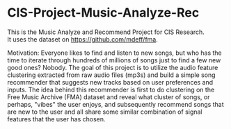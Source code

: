 # CIS-Project-Music-Analyze-Rec
This is the Music Analyze and Recommend Project for CIS Research.<br>It uses the dataset on https://github.com/mdeff/fma.

Motivation: Everyone likes to find and listen to new songs, but who has the time to iterate through hundreds of millions of songs just to find a few new good ones? Nobody.
The goal of this project is to utilize the audio feature clustering extracted from raw audio files (mp3s) and build a simple song recommender that suggests new tracks based on user preferences and inputs. 
The idea behind this recommender is first to do clustering on the Free Music Archive (FMA) dataset and reveal what cluster of songs, or perhaps, "vibes" the user enjoys, and subsequently recommend songs that are new to the user and all share some similar combination of signal features that the user has chosen.
